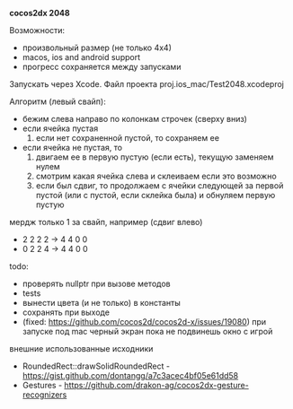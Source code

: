 **cocos2dx 2048**

Возможности:
 - произвольный размер (не только 4х4)
 - macos, ios and android support
 - прогресс сохраняется между запусками


Запускать через Xcode. Файл проекта proj.ios_mac/Test2048.xcodeproj
 

Алгоритм (левый свайп):
   -  бежим слева направо по колонкам строчек (сверху вниз)
   -  если ячейка пустая
         1) если нет сохраненной пустой, то сохраняем ее
   -  если ячейка не пустая, то
         1) двигаем ее в первую пустую (если есть), текущую заменяем нулем
         2) смотрим какая ячейка слева и склеиваем если это возможно
         3) если был сдвиг, то продолжаем с ячейки следующей за первой пустой (или с пустой, если склейка была)
            и обнуляем первую пустую

мердж только 1 за свайп, например (сдвиг влево)
- 2 2 2 2 -> 4 4 0 0
- 0 2 2 4 -> 4 4 0 0



todo:
 - проверять nullptr при вызове методов
 - tests
 - вынести цвета (и не только) в константы
 - сохранять при выходе
 - (fixed: https://github.com/cocos2d/cocos2d-x/issues/19080) при запуске под mac черный экран пока не подвинешь окно с игрой
 
 


внешние использованные исходники
- RoundedRect::drawSolidRoundedRect - https://gist.github.com/dontangg/a7c3acec4bf05e61dd58
- Gestures - https://github.com/drakon-ag/cocos2dx-gesture-recognizers
